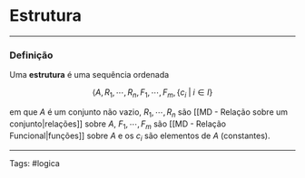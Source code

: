 
# Estrutura

---

### Definição

Uma **estrutura** é uma sequência ordenada

$$
\langle A, R_1, \cdots, R_n, F_1, \cdots, F_m, \{c_i \;|\; i \in I\}
$$

em que $A$ é um conjunto não vazio, $R_1,\cdots,R_n$ são [[MD - Relação sobre um conjunto|relações]] sobre $A$, $F_1, \cdots, F_m$ são [[MD - Relação Funcional|funções]] sobre $A$ e os $c_i$ são elementos de $A$ (constantes).

---

Tags: #logica

